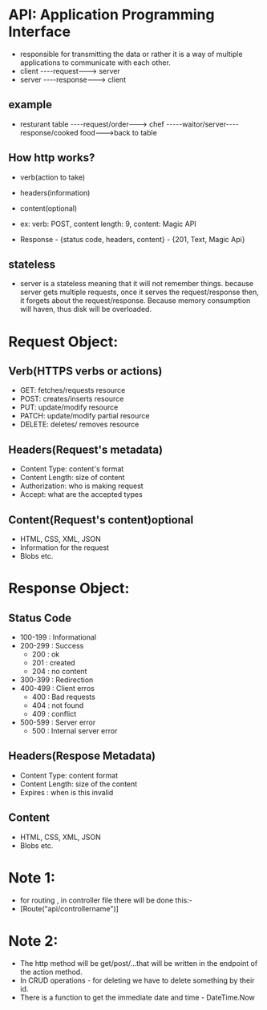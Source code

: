 # API: Application Programming Interface
- responsible  for transmitting the data or rather it is a way of multiple applications to communicate with each other.
- client ----request---> server
- server ----response---> client

## example
- resturant table ----request/order---> chef -----waitor/server----response/cooked food--->back to table

## How http works?
- verb(action to take)
- headers(information)
- content(optional)
- ex: verb: POST,
content length: 9,
content: Magic API

- Response - {status code, headers, content} - {201, Text, Magic Api}

## stateless
- server is a stateless meaning that it will not remember things. because server gets multiple requests, once it serves the request/response then, it forgets about the request/response. Because memory consumption will haven, thus disk will be overloaded. 

# Request Object:

## Verb(HTTPS verbs or actions)
- GET: fetches/requests resource
- POST: creates/inserts resource
- PUT: update/modify resource
- PATCH: update/modify partial resource
- DELETE: deletes/ removes resource

## Headers(Request's metadata)
- Content Type: content's format
- Content Length: size of content
- Authorization: who is making request
- Accept: what are the accepted types

## Content(Request's content)optional
- HTML, CSS, XML, JSON
- Information for the request
- Blobs etc.

# Response Object:

## Status Code
- 100-199 : Informational
- 200-299 : Success
    - 200 : ok
    - 201 : created
    - 204 : no content
- 300-399 : Redirection
- 400-499 : Client erros
    - 400 : Bad requests
    - 404 : not found
    - 409 : conflict
- 500-599 : Server error
    - 500 : Internal server error

## Headers(Respose Metadata)
- Content Type: content format
- Content Length: size of the content
- Expires : when is this invalid

## Content 
- HTML, CSS, XML, JSON
- Blobs etc.

# Note 1:
- for routing , in controller file there will be done this:-
- [Route("api/controllername")]

# Note 2:
- The http method will be get/post/...that will be written in the endpoint of the action method.
- In CRUD operations - for deleting we have to delete something by their id.
- There is a function to get the immediate date and time - DateTime.Now




